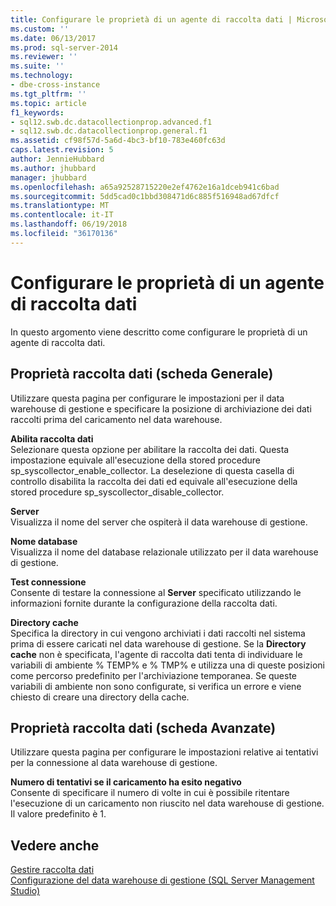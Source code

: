 ```yaml
---
title: Configurare le proprietà di un agente di raccolta dati | Microsoft Docs
ms.custom: ''
ms.date: 06/13/2017
ms.prod: sql-server-2014
ms.reviewer: ''
ms.suite: ''
ms.technology:
- dbe-cross-instance
ms.tgt_pltfrm: ''
ms.topic: article
f1_keywords:
- sql12.swb.dc.datacollectionprop.advanced.f1
- sql12.swb.dc.datacollectionprop.general.f1
ms.assetid: cf98f57d-5a6d-4bc3-bf10-783e460fc63d
caps.latest.revision: 5
author: JennieHubbard
ms.author: jhubbard
manager: jhubbard
ms.openlocfilehash: a65a92528715220e2ef4762e16a1dceb941c6bad
ms.sourcegitcommit: 5dd5cad0c1bbd308471d6c885f516948ad67dfcf
ms.translationtype: MT
ms.contentlocale: it-IT
ms.lasthandoff: 06/19/2018
ms.locfileid: "36170136"
---
```

# <a name="configure-properties-of-a-data-collector"></a>Configurare le proprietà di un agente di raccolta dati
  In questo argomento viene descritto come configurare le proprietà di un agente di raccolta dati.  
  
## <a name="data-collection-properties-general-tab"></a>Proprietà raccolta dati (scheda Generale)  
 Utilizzare questa pagina per configurare le impostazioni per il data warehouse di gestione e specificare la posizione di archiviazione dei dati raccolti prima del caricamento nel data warehouse.  
  
 **Abilita raccolta dati**  
 Selezionare questa opzione per abilitare la raccolta dei dati. Questa impostazione equivale all'esecuzione della stored procedure sp_syscollector_enable_collector. La deselezione di questa casella di controllo disabilita la raccolta dei dati ed equivale all'esecuzione della stored procedure sp_syscollector_disable_collector.  
  
 **Server**  
 Visualizza il nome del server che ospiterà il data warehouse di gestione.  
  
 **Nome database**  
 Visualizza il nome del database relazionale utilizzato per il data warehouse di gestione.  
  
 **Test connessione**  
 Consente di testare la connessione al **Server** specificato utilizzando le informazioni fornite durante la configurazione della raccolta dati.  
  
 **Directory cache**  
 Specifica la directory in cui vengono archiviati i dati raccolti nel sistema prima di essere caricati nel data warehouse di gestione. Se la **Directory cache** non è specificata, l'agente di raccolta dati tenta di individuare le variabili di ambiente % TEMP% e % TMP% e utilizza una di queste posizioni come percorso predefinito per l'archiviazione temporanea. Se queste variabili di ambiente non sono configurate, si verifica un errore e viene chiesto di creare una directory della cache.  
  
## <a name="data-collection-properties-advanced-tab"></a>Proprietà raccolta dati (scheda Avanzate)  
 Utilizzare questa pagina per configurare le impostazioni relative ai tentativi per la connessione al data warehouse di gestione.  
  
 **Numero di tentativi se il caricamento ha esito negativo**  
 Consente di specificare il numero di volte in cui è possibile ritentare l'esecuzione di un caricamento non riuscito nel data warehouse di gestione. Il valore predefinito è 1.  
  
## <a name="see-also"></a>Vedere anche  
 [Gestire raccolta dati](data-collection.md)   
 [Configurazione del data warehouse di gestione &#40;SQL Server Management Studio&#41;](configure-the-management-data-warehouse-sql-server-management-studio.md)  
  
  